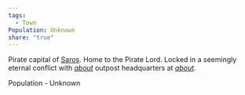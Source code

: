 ```yaml
---
tags:
  - Town
Population: Unknown
share: "true"
---
```


Pirate capital of [Saros](../../../History%20&%20Lore/A%20Brief%20Saros%20History.md). Home to the Pirate Lord. Locked in a seemingly eternal conflict with [_about_](../../../Peoples%20&%20Factions/The%20Aegis%20Legion/_about_.md) outpost headquarters at [_about_](../Grymswatch/_about_.md). 

Population - Unknown